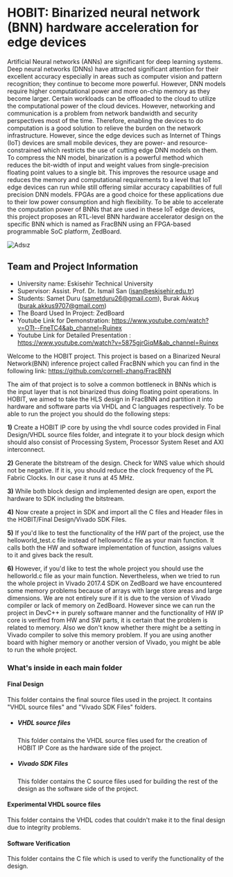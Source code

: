 # HOBIT: Binarized neural network (BNN) hardware acceleration for edge devices
Artificial Neural networks (ANNs) are significant for deep learning systems. Deep neural networks (DNNs) have attracted significant attention for their excellent accuracy especially in areas such as computer vision and pattern recognition; they continue to become more powerful. However, DNN models require higher computational power and more on-chip memory as they become larger. Certain workloads can be offloaded to the cloud to utilize the computational power of the cloud devices. However, networking and communication is a problem from network bandwidth and security perspectives most of the time. Therefore, enabling the devices to do computation is a good solution to relieve the burden on the network infrastructure. However, since the edge devices such as Internet of Things (IoT) devices are small mobile devices, they are power- and resource-constrained which restricts the use of cutting edge DNN models on them. To compress the NN model, binarization is a powerful method which reduces the bit-width of input and weight values from single-precision floating point values to a single bit. This improves the resource usage and reduces the memory and computational requirements to a level that IoT edge devices can run while still offering similar accuracy capabilities of full precision DNN models. FPGAs are a good choice for these applications due to their low power consumption and high flexibility. To be able to accelerate the computation power of BNNs that are used in these IoT edge devices, this project proposes an RTL-level BNN hardware accelerator design on the specific BNN which is named as FracBNN using an FPGA-based programmable SoC platform, ZedBoard. 

![Adsız](https://user-images.githubusercontent.com/77901087/124359175-80a68300-dc2c-11eb-8f59-1457cdef2031.png)

## Team and Project Information
- University name: Eskisehir Technical University
- Supervisor: Assist. Prof. Dr. Ismail San (isan@eskisehir.edu.tr)
- Students: Samet Duru (sametduru26@gmail.com),  Burak Akkuş (burak.akkus9707@gmail.com)
- The Board Used In Project: ZedBoard
- Youtube Link for Demonstration: https://www.youtube.com/watch?v=OTt--FneTC4&ab_channel=Ruinex
- Youtube Link for Detailed Presentation : https://www.youtube.com/watch?v=5875gjrGiqM&ab_channel=Ruinex

Welcome to the HOBIT project. This project is based on a Binarized Neural Network(BNN) inference project called FracBNN which you can find in the following link: https://github.com/cornell-zhang/FracBNN 

The aim of that project is to solve a common bottleneck in BNNs which is the input layer that is not binarized thus doing floating point operations. 
In HOBIT, we aimed to take the HLS design in FracBNN and partition it into hardware and software parts via VHDL and C languages respectively.
To be able to run the project you should do the following steps:

**1)** Create a HOBIT IP core by using the vhdl source codes provided in Final Design/VHDL source files folder, and integrate it to your block design which should also consist of Processing System, Processor System Reset and AXI interconnect.

**2)** Generate the bitstream of the design. Check for WNS value which should not be negative. If it is, you should reduce the clock frequency of the PL Fabric Clocks. In our case it runs at 45 MHz.

**3)** While both block design and implemented design are open, export the hardware to SDK including the bitstream.

**4)** Now create a project in SDK and import all the C files and Header files in the HOBIT/Final Design/Vivado SDK Files.

**5)** If you'd like to test the functionality of the HW part of the project, use the helloworld_test.c file instead of helloworld.c file as your main function. It calls both the HW and software implementation of function, assigns values to it and gives back the result. 

**6)** However, if you'd like to test the whole project you should use the helloworld.c file as your main function. Nevertheless, when we tried to run the whole project in Vivado 2017.4 SDK on ZedBoard we have encountered some memory problems because of arrays with large store areas and large dimensions. We are not entirely sure if it is due to the version of Vivado compiler or lack of memory on ZedBoard. However since we can run the project in DevC++ in purely software manner and the functionality of HW IP core is verified from HW and SW parts, it is certain that the problem is related to memory. Also we don't know whether there might be a setting in Vivado compiler to solve this memory problem. If you are using another board with higher memory or another version of Vivado, you might be able to run the whole project. 

### What's inside in each main folder 

#### Final Design 
This folder contains the final source files used in the project. It contains "VHDL source files" and "Vivado SDK Files" folders. 
- ##### VHDL source files
    This folder contains the VHDL source files used for the creation of HOBIT IP Core as the hardware side of the project.
- ##### Vivado SDK Files
    This folder contains the C source files used for building the rest of the design as the software side of the project.
#### Experimental VHDL source files
This folder contains the VHDL codes that couldn't make it to the final design due to integrity problems.
#### Software Verification
This folder contains the C file which is used to verify the functionality of the design.  
